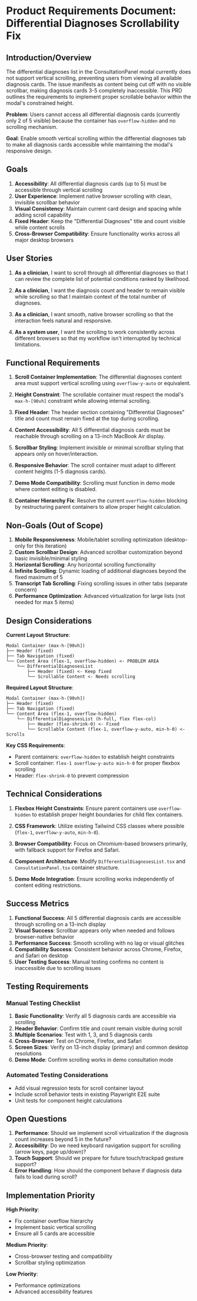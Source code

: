 # Product Requirements Document: Differential Diagnoses Scrollability Fix

## Introduction/Overview

The differential diagnoses list in the ConsultationPanel modal currently does not support vertical scrolling, preventing users from viewing all available diagnosis cards. The issue manifests as content being cut off with no visible scrollbar, making diagnosis cards 3-5 completely inaccessible. This PRD outlines the requirements to implement proper scrollable behavior within the modal's constrained height.

**Problem**: Users cannot access all differential diagnosis cards (currently only 2 of 5 visible) because the container has `overflow-hidden` and no scrolling mechanism.

**Goal**: Enable smooth vertical scrolling within the differential diagnoses tab to make all diagnosis cards accessible while maintaining the modal's responsive design.

## Goals

1. **Accessibility**: All differential diagnosis cards (up to 5) must be accessible through vertical scrolling
2. **User Experience**: Implement native browser scrolling with clean, invisible scrollbar behavior
3. **Visual Consistency**: Maintain current card design and spacing while adding scroll capability
4. **Fixed Header**: Keep the "Differential Diagnoses" title and count visible while content scrolls
5. **Cross-Browser Compatibility**: Ensure functionality works across all major desktop browsers

## User Stories

1. **As a clinician**, I want to scroll through all differential diagnoses so that I can review the complete list of potential conditions ranked by likelihood.

2. **As a clinician**, I want the diagnosis count and header to remain visible while scrolling so that I maintain context of the total number of diagnoses.

3. **As a clinician**, I want smooth, native browser scrolling so that the interaction feels natural and responsive.

4. **As a system user**, I want the scrolling to work consistently across different browsers so that my workflow isn't interrupted by technical limitations.

## Functional Requirements

1. **Scroll Container Implementation**: The differential diagnoses content area must support vertical scrolling using `overflow-y-auto` or equivalent.

2. **Height Constraint**: The scrollable container must respect the modal's `max-h-[90vh]` constraint while allowing internal scrolling.

3. **Fixed Header**: The header section containing "Differential Diagnoses" title and count must remain fixed at the top during scrolling.

4. **Content Accessibility**: All 5 differential diagnosis cards must be reachable through scrolling on a 13-inch MacBook Air display.

5. **Scrollbar Styling**: Implement invisible or minimal scrollbar styling that appears only on hover/interaction.

6. **Responsive Behavior**: The scroll container must adapt to different content heights (1-5 diagnosis cards).

7. **Demo Mode Compatibility**: Scrolling must function in demo mode where content editing is disabled.

8. **Container Hierarchy Fix**: Resolve the current `overflow-hidden` blocking by restructuring parent containers to allow proper height calculation.

## Non-Goals (Out of Scope)

1. **Mobile Responsiveness**: Mobile/tablet scrolling optimization (desktop-only for this iteration)
2. **Custom Scrollbar Design**: Advanced scrollbar customization beyond basic invisible/minimal styling
3. **Horizontal Scrolling**: Any horizontal scrolling functionality
4. **Infinite Scrolling**: Dynamic loading of additional diagnoses beyond the fixed maximum of 5
5. **Transcript Tab Scrolling**: Fixing scrolling issues in other tabs (separate concern)
6. **Performance Optimization**: Advanced virtualization for large lists (not needed for max 5 items)

## Design Considerations

**Current Layout Structure**:
```
Modal Container (max-h-[90vh])
├── Header (fixed)
├── Tab Navigation (fixed)  
└── Content Area (flex-1, overflow-hidden) <- PROBLEM AREA
    └── DifferentialDiagnosesList
        ├── Header (fixed) <- Keep fixed
        └── Scrollable Content <- Needs scrolling
```

**Required Layout Structure**:
```
Modal Container (max-h-[90vh])
├── Header (fixed)
├── Tab Navigation (fixed)
└── Content Area (flex-1, overflow-hidden)
    └── DifferentialDiagnosesList (h-full, flex flex-col)
        ├── Header (flex-shrink-0) <- Fixed
        └── Scrollable Content (flex-1, overflow-y-auto, min-h-0) <- Scrolls
```

**Key CSS Requirements**:
- Parent containers: `overflow-hidden` to establish height constraints
- Scroll container: `flex-1 overflow-y-auto min-h-0` for proper flexbox scrolling
- Header: `flex-shrink-0` to prevent compression

## Technical Considerations

1. **Flexbox Height Constraints**: Ensure parent containers use `overflow-hidden` to establish proper height boundaries for child flex containers.

2. **CSS Framework**: Utilize existing Tailwind CSS classes where possible (`flex-1`, `overflow-y-auto`, `min-h-0`).

3. **Browser Compatibility**: Focus on Chromium-based browsers primarily, with fallback support for Firefox and Safari.

4. **Component Architecture**: Modify `DifferentialDiagnosesList.tsx` and `ConsultationPanel.tsx` container structure.

5. **Demo Mode Integration**: Ensure scrolling works independently of content editing restrictions.

## Success Metrics

1. **Functional Success**: All 5 differential diagnosis cards are accessible through scrolling on a 13-inch display
2. **Visual Success**: Scrollbar appears only when needed and follows browser-native behavior
3. **Performance Success**: Smooth scrolling with no lag or visual glitches
4. **Compatibility Success**: Consistent behavior across Chrome, Firefox, and Safari on desktop
5. **User Testing Success**: Manual testing confirms no content is inaccessible due to scrolling issues

## Testing Requirements

### Manual Testing Checklist
1. **Basic Functionality**: Verify all 5 diagnosis cards are accessible via scrolling
2. **Header Behavior**: Confirm title and count remain visible during scroll
3. **Multiple Scenarios**: Test with 1, 3, and 5 diagnosis cards
4. **Cross-Browser**: Test on Chrome, Firefox, and Safari
5. **Screen Sizes**: Verify on 13-inch display (primary) and common desktop resolutions
6. **Demo Mode**: Confirm scrolling works in demo consultation mode

### Automated Testing Considerations
- Add visual regression tests for scroll container layout
- Include scroll behavior tests in existing Playwright E2E suite
- Unit tests for component height calculations

## Open Questions

1. **Performance**: Should we implement scroll virtualization if the diagnosis count increases beyond 5 in the future?
2. **Accessibility**: Do we need keyboard navigation support for scrolling (arrow keys, page up/down)?
3. **Touch Support**: Should we prepare for future touch/trackpad gesture support?
4. **Error Handling**: How should the component behave if diagnosis data fails to load during scroll?

## Implementation Priority

**High Priority**:
- Fix container overflow hierarchy
- Implement basic vertical scrolling
- Ensure all 5 cards are accessible

**Medium Priority**:
- Cross-browser testing and compatibility
- Scrollbar styling optimization

**Low Priority**:
- Performance optimizations
- Advanced accessibility features 